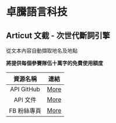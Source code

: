 # 卓騰語言科技
## Articut 文截 - 次世代斷詞引擎
<p> 從文本內容自動擷取地名及地點</p>

**將提供每個參賽隊伍十萬字的免費使用額度**

|   資源名稱  |               連結                                |
| :--------: | ------------------------------------------------ |
| API GitHub | [More](https://github.com/Droidtown/ArticutAPI)
| API 文件    | [More](https://api.droidtown.co)
| FB 粉絲專頁  | [More](https://www.facebook.com/Articut/)
